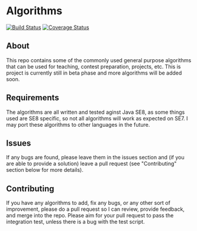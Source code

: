 # Algorithms
[![Build Status](https://travis-ci.org/peterzhu2118/algorithms.svg?branch=master)](https://travis-ci.org/peterzhu2118/algorithms) [![Coverage Status](https://coveralls.io/repos/github/peterzhu2118/algorithms/badge.svg)](https://coveralls.io/github/peterzhu2118/algorithms)

## About
This repo contains some of the commonly used general purpose algorithms that can be used for teaching, contest preparation, projects, etc. This is project is currently still in beta phase and more algorithms will be added soon.

## Requirements
The algorithms are all written and tested aginst Java SE8, as some things used are SE8 specific, so not all algorithms will work as expected on SE7. I may port these algorithms to other languages in the future.

## Issues
If any bugs are found, please leave them in the issues section and (if you are able to provide a solution) leave a pull request (see "Contributing" section below for more details).

## Contributing
If you have any algorithms to add, fix any bugs, or any other sort of improvement, please do a pull request so I can review, provide feedback, and merge into the repo. Please aim for your pull request to pass the integration test, unless there is a bug with the test script.
